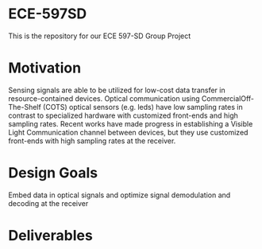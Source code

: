 # ECE-597SD
This is the repository for our ECE 597-SD Group Project

# Motivation
Sensing signals are able to be utilized for low-cost data transfer in resource-contained devices. Optical communication using CommercialOff-The-Shelf (COTS) optical sensors (e.g. leds) have low sampling rates in contrast to specialized hardware with customized front-ends and high sampling rates. Recent works have made progress in establishing a Visible Light Communication channel between devices, but they use customized front-ends with high sampling rates at the receiver.

# Design Goals
Embed data in optical signals and optimize signal demodulation and decoding at the receiver

# Deliverables

